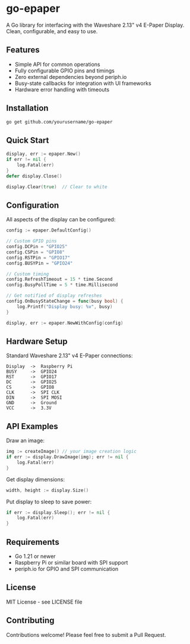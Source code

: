 # go-epaper

A Go library for interfacing with the Waveshare 2.13" v4 E-Paper Display. Clean, configurable, and easy to use.

## Features

- Simple API for common operations
- Fully configurable GPIO pins and timings
- Zero external dependencies beyond periph.io
- Busy-state callbacks for integration with UI frameworks
- Hardware error handling with timeouts

## Installation

```bash
go get github.com/yourusername/go-epaper
```

## Quick Start

```go
display, err := epaper.New()
if err != nil {
    log.Fatal(err)
}
defer display.Close()

display.Clear(true)  // Clear to white
```

## Configuration

All aspects of the display can be configured:

```go
config := epaper.DefaultConfig()

// Custom GPIO pins
config.DCPin = "GPIO25"
config.CSPin = "GPIO8"
config.RSTPin = "GPIO17"
config.BUSYPin = "GPIO24"

// Custom timing
config.RefreshTimeout = 15 * time.Second
config.BusyPollTime = 5 * time.Millisecond

// Get notified of display refreshes
config.OnBusyStateChange = func(busy bool) {
    log.Printf("Display busy: %v", busy)
}

display, err := epaper.NewWithConfig(config)
```

## Hardware Setup

Standard Waveshare 2.13" v4 E-Paper connections:

```
Display  ->  Raspberry Pi
BUSY     ->  GPIO24
RST      ->  GPIO17
DC       ->  GPIO25
CS       ->  GPIO8
CLK      ->  SPI CLK
DIN      ->  SPI MOSI
GND      ->  Ground
VCC      ->  3.3V
```

## API Examples

Draw an image:
```go
img := createImage() // your image creation logic
if err := display.DrawImage(img); err != nil {
    log.Fatal(err)
}
```

Get display dimensions:
```go
width, height := display.Size()
```

Put display to sleep to save power:
```go
if err := display.Sleep(); err != nil {
    log.Fatal(err)
}
```

## Requirements

- Go 1.21 or newer
- Raspberry Pi or similar board with SPI support
- periph.io for GPIO and SPI communication

## License

MIT License - see LICENSE file

## Contributing

Contributions welcome! Please feel free to submit a Pull Request.

